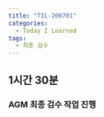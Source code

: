 ```yaml
---
title: "TIL-200701"
categories:
  - Today I Learned
tags:
  - 최종 검수
---
```


## 1시간 30분
### AGM 최종 검수 작업 진행

